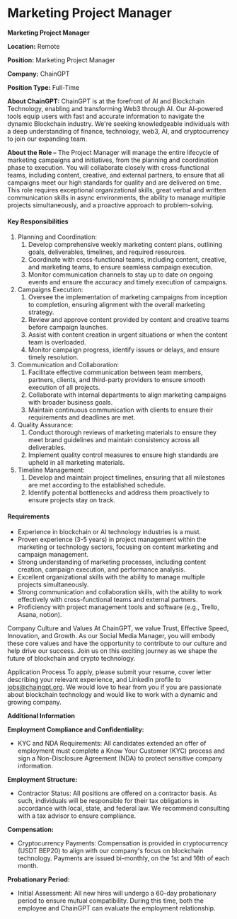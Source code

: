 # Marketing Project Manager

**Marketing Project Manager**

**Location:** Remote

**Position:** Marketing Project Manager

**Company:** ChainGPT

**Position Type:** Full-Time

**About ChainGPT:** ChainGPT is at the forefront of AI and Blockchain Technology, enabling and transforming Web3 through AI. Our AI-powered tools equip users with fast and accurate information to navigate the dynamic Blockchain industry. We're seeking knowledgeable individuals with a deep understanding of finance, technology, web3, AI, and cryptocurrency to join our expanding team.

**About the Role –** The Project Manager will manage the entire lifecycle of marketing campaigns and initiatives, from the planning and coordination phase to execution. You will collaborate closely with cross-functional teams, including content, creative, and external partners, to ensure that all campaigns meet our high standards for quality and are delivered on time. This role requires exceptional organizational skills, great verbal and written communication skills in async environments, the ability to manage multiple projects simultaneously, and a proactive approach to problem-solving.

#### Key Responsibilities

1. Planning and Coordination:
   1. Develop comprehensive weekly marketing content plans, outlining goals, deliverables, timelines, and required resources.
   2. Coordinate with cross-functional teams, including content, creative, and marketing teams, to ensure seamless campaign execution.
   3. Monitor communication channels to stay up to date on ongoing events and ensure the accuracy and timely execution of campaigns.
2. Campaigns Execution:
   1. Oversee the implementation of marketing campaigns from inception to completion, ensuring alignment with the overall marketing strategy.
   2. Review and approve content provided by content and creative teams before campaign launches.
   3. Assist with content creation in urgent situations or when the content team is overloaded.
   4. Monitor campaign progress, identify issues or delays, and ensure timely resolution.
3. Communication and Collaboration:
   1. Facilitate effective communication between team members, partners, clients, and third-party providers to ensure smooth execution of all projects.
   2. Collaborate with internal departments to align marketing campaigns with broader business goals.
   3. Maintain continuous communication with clients to ensure their requirements and deadlines are met.
4. Quality Assurance:
   1. Conduct thorough reviews of marketing materials to ensure they meet brand guidelines and maintain consistency across all deliverables.
   2. Implement quality control measures to ensure high standards are upheld in all marketing materials.
5. Timeline Management:
   1. Develop and maintain project timelines, ensuring that all milestones are met according to the established schedule.
   2. Identify potential bottlenecks and address them proactively to ensure projects stay on track.

#### Requirements

* Experience in blockchain or AI technology industries is a must.
* Proven experience (3-5 years) in project management within the marketing or technology sectors, focusing on content marketing and campaign management.
* Strong understanding of marketing processes, including content creation, campaign execution, and performance analysis.
* Excellent organizational skills with the ability to manage multiple projects simultaneously.
* Strong communication and collaboration skills, with the ability to work effectively with cross-functional teams and external partners.
* Proficiency with project management tools and software (e.g., Trello, Asana, notion).

Company Culture and Values At ChainGPT, we value Trust, Effective Speed, Innovation, and Growth. As our Social Media Manager, you will embody these core values and have the opportunity to contribute to our culture and help drive our success. Join us on this exciting journey as we shape the future of blockchain and crypto technology.

Application Process To apply, please submit your resume, cover letter describing your relevant experience, and LinkedIn profile to jobs@chaingpt.org. We would love to hear from you if you are passionate about blockchain technology and would like to work with a dynamic and growing company.

**Additional Information**

**Employment Compliance and Confidentiality:**

* KYC and NDA Requirements: All candidates extended an offer of employment must complete a Know Your Customer (KYC) process and sign a Non-Disclosure Agreement (NDA) to protect sensitive company information.

**Employment Structure:**

* Contractor Status: All positions are offered on a contractor basis. As such, individuals will be responsible for their tax obligations in accordance with local, state, and federal law. We recommend consulting with a tax advisor to ensure compliance.

**Compensation:**

* Cryptocurrency Payments: Compensation is provided in cryptocurrency (USDT BEP20) to align with our company's focus on blockchain technology. Payments are issued bi-monthly, on the 1st and 16th of each month.

**Probationary Period:**

* Initial Assessment: All new hires will undergo a 60-day probationary period to ensure mutual compatibility. During this time, both the employee and ChainGPT can evaluate the employment relationship.
